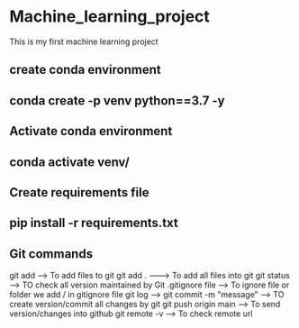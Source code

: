 # Machine_learning_project
This is my first machine learning project

create conda environment
----
conda create -p venv python==3.7 -y
-----------------------------------
Activate conda environment
----
conda activate venv/
-----------------------------------
Create requirements file
------
pip install -r requirements.txt
------------------------------------
Git commands
------
git add <filename> --> To add files to git
git add . ---> To add all files into git
git status --> TO check all version maintained by Git
.gitignore file --> To ignore file or folder we add /<filename> in gitignore file
git log --> 
git commit -m "message" --> TO create version/commit all changes by git
git push origin main --> To send version/changes into github
git remote -v --> To check remote url

